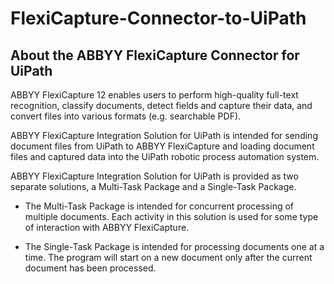 # FlexiCapture-Connector-to-UiPath

## About the ABBYY FlexiCapture Connector for UiPath
ABBYY FlexiCapture 12 enables users to perform high-quality full-text recognition, classify documents,
detect fields and capture their data, and convert files into various formats (e.g. searchable PDF).

ABBYY FlexiCapture Integration Solution for UiPath is intended for sending document files from UiPath
to ABBYY FlexiCapture and loading document files and captured data into the UiPath robotic process
automation system.

ABBYY FlexiCapture Integration Solution for UiPath is provided as two separate solutions, a Multi-Task
Package and a Single-Task Package.

* The Multi-Task Package is intended for concurrent processing of multiple documents. Each activity in this solution is used for some type of interaction with ABBYY FlexiCapture.

* The Single-Task Package is intended for processing documents one at a time. The program will start on a new document only after the current document has been processed.
